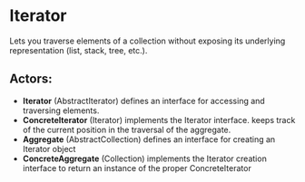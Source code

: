 # Iterator

Lets you traverse elements of a collection without exposing its underlying representation (list, stack, tree, etc.).

## Actors:

- **Iterator** (AbstractIterator)
  defines an interface for accessing and traversing elements.
- **ConcreteIterator** (Iterator)
  implements the Iterator interface.
  keeps track of the current position in the traversal of the aggregate.
- **Aggregate** (AbstractCollection)
  defines an interface for creating an Iterator object
- **ConcreteAggregate** (Collection)
  implements the Iterator creation interface to return an instance of the proper ConcreteIterator
